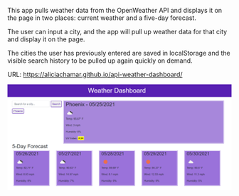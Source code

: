 This app pulls weather data from the OpenWeather API and displays it on the page in two places: current weather and a five-day forecast. 

The user can input a city, and the app will pull up weather data for that city and display it on the page. 

The cities the user has previously entered are saved in localStorage and the visible search history to be pulled up again quickly on demand.

URL: https://aliciachamar.github.io/api-weather-dashboard/

![Screenshot](https://raw.githubusercontent.com/aliciachamar/api-weather-dashboard/main/assets/images/screenshot.PNG)